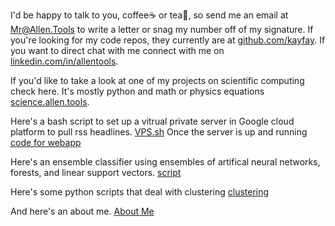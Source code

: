 I'd be happy to talk to you, coffee:coffee: or tea:tea:, so send me an email at [Mr@Allen.Tools](mailto:mr@allen.tools?cc=allenchristophertools@gmail.com&subject=Can%20I%20Drop%20You%20A%20Line&body=Just-wanted-to-snag-your-number%20Just%20Hit%20Send) to write a letter or snag my number off of my signature. If you're looking for my code repos, they currently are at [github.com/kayfay](http://www.github.com/kayfay). If you want to direct chat with me connect with me on [linkedin.com/in/allentools](http://www.linkedin.com/in/allentools).

If you'd like to take a look at one of my projects on scientific computing check here. It's mostly python and math or physics equations [science.allen.tools](http://science.allen.tools).

Here's a bash script to set up a vitrual private server in Google cloud platform to pull rss headlines. [VPS.sh](https://github.com/kayfay/python-flask-headlines-rss/blob/master/headlines/vps.sh) Once the server is up and running [code for webapp](https://github.com/kayfay/python-flask-headlines-rss/blob/master/headlines/headlines.py)

Here's an ensemble classifier using ensembles of artifical neural networks, forests, and linear support vectors. [script](https://github.com/kayfay/ml_scikit-learn_tensorflow/blob/master/ensemble_learning_and_random_forests/voting_classifier.ipynb)

Here's some python scripts that deal with clustering [clustering](https://github.com/kayfay/ml_scikit-learn_tensorflow/tree/master/clustering)

And here's an about me. [About Me](https://kayfay.github.io/allen.tools/)